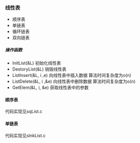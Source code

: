 ### 线性表
- 顺序表
- 单链表
- 循环链表
- 双向链表

##### 操作函数
- InitList(&L) 初始化线性表
- DestoryList(&L) 销毁线性表
- ListInsert(&L, i ,e) 向线性表中插入数据 算法时间复杂度为o(n)
- ListDelete(&L, i ,&e) 向线性表中删除数据 算法时间复杂度为o(n)
- GetElem(&L, i, &e) 获取线性表中的参数

#### 顺序表

代码实现见sqList.c

#### 单链表

代码实现见slnkList.c